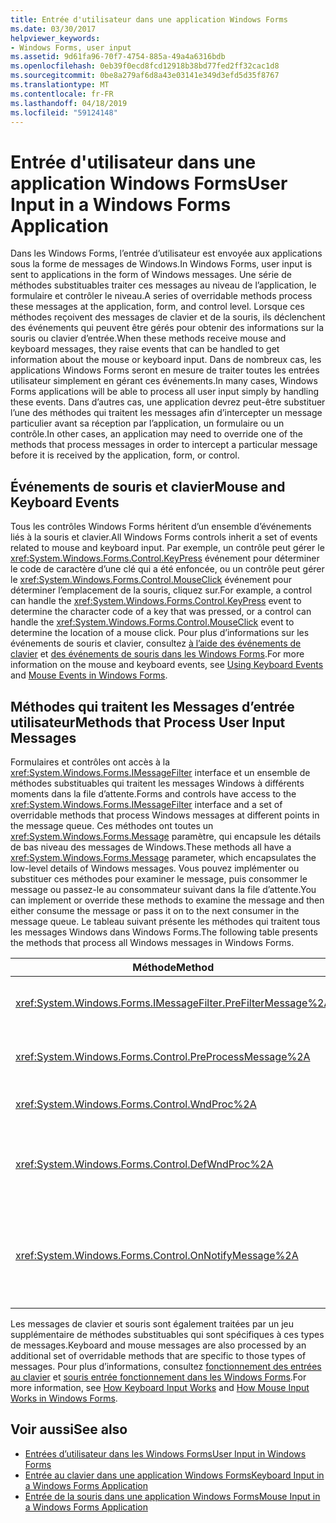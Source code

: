 ```yaml
---
title: Entrée d'utilisateur dans une application Windows Forms
ms.date: 03/30/2017
helpviewer_keywords:
- Windows Forms, user input
ms.assetid: 9d61fa96-70f7-4754-885a-49a4a6316bdb
ms.openlocfilehash: 0eb39f0ecd8fcd12918b38bd77fed2ff32cac1d8
ms.sourcegitcommit: 0be8a279af6d8a43e03141e349d3efd5d35f8767
ms.translationtype: MT
ms.contentlocale: fr-FR
ms.lasthandoff: 04/18/2019
ms.locfileid: "59124148"
---
```

# <a name="user-input-in-a-windows-forms-application"></a><span data-ttu-id="687f3-102">Entrée d'utilisateur dans une application Windows Forms</span><span class="sxs-lookup"><span data-stu-id="687f3-102">User Input in a Windows Forms Application</span></span>
<span data-ttu-id="687f3-103">Dans les Windows Forms, l’entrée d’utilisateur est envoyée aux applications sous la forme de messages de Windows.</span><span class="sxs-lookup"><span data-stu-id="687f3-103">In Windows Forms, user input is sent to applications in the form of Windows messages.</span></span> <span data-ttu-id="687f3-104">Une série de méthodes substituables traiter ces messages au niveau de l’application, le formulaire et contrôler le niveau.</span><span class="sxs-lookup"><span data-stu-id="687f3-104">A series of overridable methods process these messages at the application, form, and control level.</span></span> <span data-ttu-id="687f3-105">Lorsque ces méthodes reçoivent des messages de clavier et de la souris, ils déclenchent des événements qui peuvent être gérés pour obtenir des informations sur la souris ou clavier d’entrée.</span><span class="sxs-lookup"><span data-stu-id="687f3-105">When these methods receive mouse and keyboard messages, they raise events that can be handled to get information about the mouse or keyboard input.</span></span> <span data-ttu-id="687f3-106">Dans de nombreux cas, les applications Windows Forms seront en mesure de traiter toutes les entrées utilisateur simplement en gérant ces événements.</span><span class="sxs-lookup"><span data-stu-id="687f3-106">In many cases, Windows Forms applications will be able to process all user input simply by handling these events.</span></span> <span data-ttu-id="687f3-107">Dans d’autres cas, une application devrez peut-être substituer l’une des méthodes qui traitent les messages afin d’intercepter un message particulier avant sa réception par l’application, un formulaire ou un contrôle.</span><span class="sxs-lookup"><span data-stu-id="687f3-107">In other cases, an application may need to override one of the methods that process messages in order to intercept a particular message before it is received by the application, form, or control.</span></span>  
  
## <a name="mouse-and-keyboard-events"></a><span data-ttu-id="687f3-108">Événements de souris et clavier</span><span class="sxs-lookup"><span data-stu-id="687f3-108">Mouse and Keyboard Events</span></span>  
 <span data-ttu-id="687f3-109">Tous les contrôles Windows Forms héritent d’un ensemble d’événements liés à la souris et clavier.</span><span class="sxs-lookup"><span data-stu-id="687f3-109">All Windows Forms controls inherit a set of events related to mouse and keyboard input.</span></span> <span data-ttu-id="687f3-110">Par exemple, un contrôle peut gérer le <xref:System.Windows.Forms.Control.KeyPress> événement pour déterminer le code de caractère d’une clé qui a été enfoncée, ou un contrôle peut gérer le <xref:System.Windows.Forms.Control.MouseClick> événement pour déterminer l’emplacement de la souris, cliquez sur.</span><span class="sxs-lookup"><span data-stu-id="687f3-110">For example, a control can handle the <xref:System.Windows.Forms.Control.KeyPress> event to determine the character code of a key that was pressed, or a control can handle the <xref:System.Windows.Forms.Control.MouseClick> event to determine the location of a mouse click.</span></span> <span data-ttu-id="687f3-111">Pour plus d’informations sur les événements de souris et clavier, consultez [à l’aide des événements de clavier](using-keyboard-events.md) et [des événements de souris dans les Windows Forms](mouse-events-in-windows-forms.md).</span><span class="sxs-lookup"><span data-stu-id="687f3-111">For more information on the mouse and keyboard events, see [Using Keyboard Events](using-keyboard-events.md) and [Mouse Events in Windows Forms](mouse-events-in-windows-forms.md).</span></span>  
  
## <a name="methods-that-process-user-input-messages"></a><span data-ttu-id="687f3-112">Méthodes qui traitent les Messages d’entrée utilisateur</span><span class="sxs-lookup"><span data-stu-id="687f3-112">Methods that Process User Input Messages</span></span>  
 <span data-ttu-id="687f3-113">Formulaires et contrôles ont accès à la <xref:System.Windows.Forms.IMessageFilter> interface et un ensemble de méthodes substituables qui traitent les messages Windows à différents moments dans la file d’attente.</span><span class="sxs-lookup"><span data-stu-id="687f3-113">Forms and controls have access to the <xref:System.Windows.Forms.IMessageFilter> interface and a set of overridable methods that process Windows messages at different points in the message queue.</span></span> <span data-ttu-id="687f3-114">Ces méthodes ont toutes un <xref:System.Windows.Forms.Message> paramètre, qui encapsule les détails de bas niveau des messages de Windows.</span><span class="sxs-lookup"><span data-stu-id="687f3-114">These methods all have a <xref:System.Windows.Forms.Message> parameter, which encapsulates the low-level details of Windows messages.</span></span> <span data-ttu-id="687f3-115">Vous pouvez implémenter ou substituer ces méthodes pour examiner le message, puis consommer le message ou passez-le au consommateur suivant dans la file d’attente.</span><span class="sxs-lookup"><span data-stu-id="687f3-115">You can implement or override these methods to examine the message and then either consume the message or pass it on to the next consumer in the message queue.</span></span> <span data-ttu-id="687f3-116">Le tableau suivant présente les méthodes qui traitent tous les messages Windows dans Windows Forms.</span><span class="sxs-lookup"><span data-stu-id="687f3-116">The following table presents the methods that process all Windows messages in Windows Forms.</span></span>  
  
|<span data-ttu-id="687f3-117">Méthode</span><span class="sxs-lookup"><span data-stu-id="687f3-117">Method</span></span>|<span data-ttu-id="687f3-118">Notes</span><span class="sxs-lookup"><span data-stu-id="687f3-118">Notes</span></span>|  
|------------|-----------|  
|<xref:System.Windows.Forms.IMessageFilter.PreFilterMessage%2A>|<span data-ttu-id="687f3-119">Cette méthode intercepte en file d’attente des messages Windows (également appelé validées) au niveau de l’application.</span><span class="sxs-lookup"><span data-stu-id="687f3-119">This method intercepts queued (also known as posted) Windows messages at the application level.</span></span>|  
|<xref:System.Windows.Forms.Control.PreProcessMessage%2A>|<span data-ttu-id="687f3-120">Cette méthode intercepte les messages Windows au niveau du formulaire et de contrôle avant qu’ils ont été traités.</span><span class="sxs-lookup"><span data-stu-id="687f3-120">This method intercepts Windows messages at the form and control level before they have been processed.</span></span>|  
|<xref:System.Windows.Forms.Control.WndProc%2A>|<span data-ttu-id="687f3-121">Cette méthode traite les messages Windows au niveau du formulaire et de contrôle.</span><span class="sxs-lookup"><span data-stu-id="687f3-121">This method processes Windows messages at the form and control level.</span></span>|  
|<xref:System.Windows.Forms.Control.DefWndProc%2A>|<span data-ttu-id="687f3-122">Cette méthode effectue le traitement par défaut des messages Windows au niveau du formulaire et de contrôle.</span><span class="sxs-lookup"><span data-stu-id="687f3-122">This method performs the default processing of Windows messages at the form and control level.</span></span> <span data-ttu-id="687f3-123">Cela fournit les fonctionnalités minimales d’une fenêtre.</span><span class="sxs-lookup"><span data-stu-id="687f3-123">This provides the minimal functionality of a window.</span></span>|  
|<xref:System.Windows.Forms.Control.OnNotifyMessage%2A>|<span data-ttu-id="687f3-124">Cette méthode intercepte les messages au niveau du formulaire et de contrôle, une fois qu’ils ont été traités.</span><span class="sxs-lookup"><span data-stu-id="687f3-124">This method intercepts messages at the form and control level, after they have been processed.</span></span> <span data-ttu-id="687f3-125">Le <xref:System.Windows.Forms.ControlStyles.EnableNotifyMessage> bit de style doit être définie pour cette méthode à appeler.</span><span class="sxs-lookup"><span data-stu-id="687f3-125">The <xref:System.Windows.Forms.ControlStyles.EnableNotifyMessage> style bit must be set for this method to be called.</span></span>|  
  
 <span data-ttu-id="687f3-126">Les messages de clavier et souris sont également traitées par un jeu supplémentaire de méthodes substituables qui sont spécifiques à ces types de messages.</span><span class="sxs-lookup"><span data-stu-id="687f3-126">Keyboard and mouse messages are also processed by an additional set of overridable methods that are specific to those types of messages.</span></span> <span data-ttu-id="687f3-127">Pour plus d’informations, consultez [fonctionnement des entrées au clavier](how-keyboard-input-works.md) et [souris entrée fonctionnement dans les Windows Forms](how-mouse-input-works-in-windows-forms.md).</span><span class="sxs-lookup"><span data-stu-id="687f3-127">For more information, see [How Keyboard Input Works](how-keyboard-input-works.md) and [How Mouse Input Works in Windows Forms](how-mouse-input-works-in-windows-forms.md).</span></span>  
  
## <a name="see-also"></a><span data-ttu-id="687f3-128">Voir aussi</span><span class="sxs-lookup"><span data-stu-id="687f3-128">See also</span></span>

- [<span data-ttu-id="687f3-129">Entrées d’utilisateur dans les Windows Forms</span><span class="sxs-lookup"><span data-stu-id="687f3-129">User Input in Windows Forms</span></span>](user-input-in-windows-forms.md)
- [<span data-ttu-id="687f3-130">Entrée au clavier dans une application Windows Forms</span><span class="sxs-lookup"><span data-stu-id="687f3-130">Keyboard Input in a Windows Forms Application</span></span>](keyboard-input-in-a-windows-forms-application.md)
- [<span data-ttu-id="687f3-131">Entrée de la souris dans une application Windows Forms</span><span class="sxs-lookup"><span data-stu-id="687f3-131">Mouse Input in a Windows Forms Application</span></span>](mouse-input-in-a-windows-forms-application.md)
